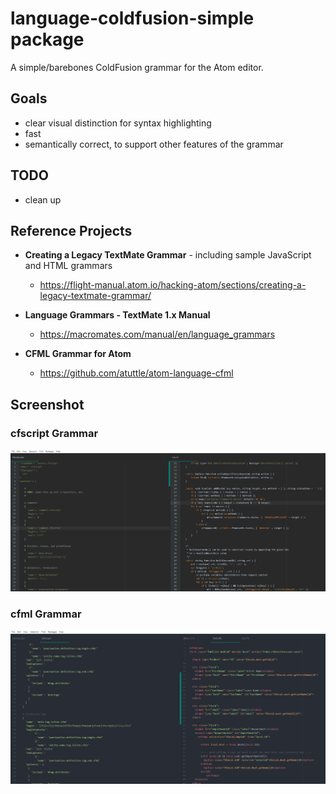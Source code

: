 # language-coldfusion-simple package

A simple/barebones ColdFusion grammar for the Atom editor.

## Goals

* clear visual distinction for syntax highlighting
* fast
* semantically correct, to support other features of the grammar

## TODO

* clean up

## Reference Projects

* **Creating a Legacy TextMate Grammar** - including sample JavaScript and HTML grammars
  * https://flight-manual.atom.io/hacking-atom/sections/creating-a-legacy-textmate-grammar/

* **Language Grammars - TextMate 1.x Manual**
  * https://macromates.com/manual/en/language_grammars

* **CFML Grammar for Atom**
  * https://github.com/atuttle/atom-language-cfml

## Screenshot

### cfscript Grammar

![cfscript screenshot](screenshot.png)

### cfml Grammar

![cfml screenshot](screenshot-2.png)

